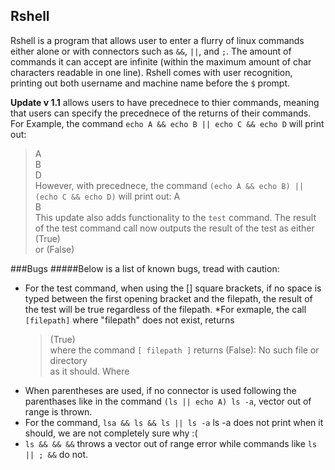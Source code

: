 Rshell
---

Rshell is a program that allows user to enter a flurry of linux commands either
alone or with connectors such as ``&&``, ``||``, and ``;``. The amount of 
commands it can accept are infinite (within the maximum amount of char characters
readable in one line). Rshell comes with user recognition, printing out both
username and machine name before the ``$`` prompt.

**Update v 1.1** allows users to have precednece to thier commands, meaning that 
users can specify the precednece of the returns of their commands. For Example,
the command `echo A && echo B || echo C && echo D` will print out:
>A <br>
>B <br>
>D <br>
However, with precednece, the command `(echo A && echo B) || (echo C && echo D)`
will print out:
>A <br>
>B <br>
This update also adds functionality to the `test` command. The result of the
test command call now outputs the result of the test as either
>(True) <br>
or
>(False) <br>

###Bugs
#####Below is a list of known bugs, tread with caution:
* For the test command, when using the [] square brackets, if no space is 
  typed between the first opening bracket and the filepath, the result of the
  test will be true regardless of the filepath. 
    *For exmaple, the call `[filepath]` where "filepath" does not exist, 
     returns
     > (True) <br>
     where the command `[ filepath ]` returns
     > (False): No such file or directory <br>
     as it should.
  Where 
* When parentheses are used, if no connector is used following the parenthases
  like in the command `(ls || echo A) ls -a`, vector out of range is thrown.
* For the command, `lsa && ls && ls || ls -a` ls -a does not print when it 
  should, we are not completely sure why :(
* `ls && && &&` throws a vector out of range error while commands like 
  `ls || ; &&` do not.